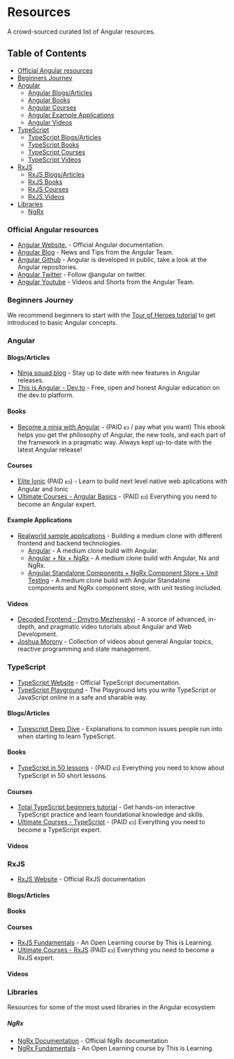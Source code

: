 # Resources

A crowd-sourced curated list of Angular resources.

## Table of Contents

- [Official Angular resources](#official-angular-resources)
- [Beginners Journey](#beginners-journey)
- [Angular](#angular)
  - [Angular Blogs/Articles](#angular-blogs)
  - [Angular Books](#angular-books)
  - [Angular Courses](#angular-courses)
  - [Angular Example Applications](#angular-example-applications)
  - [Angular Videos](#angular-videos)
- [TypeScript](#typescript)
  - [TypeScript Blogs/Articles](#ts-blogs)
  - [TypeScript Books](#ts-books)
  - [TypeScript Courses](#ts-courses)
  - [TypeScript Videos](#ts-videos)
- [RxJS](#rxjs)
  - [RxJS Blogs/Articles](#rxjs-blogs)
  - [RxJS Books](#rxjs-books)
  - [RxJS Courses](#rxjs-courses)
  - [RxJS Videos](#rxjs-videos)
- [Libraries](#libraries)
  - [NgRx](#ngrx)

### Official Angular resources

- [Angular Website.](https://angular.io/) - Official Angular documentation.
- [Angular Blog](https://blog.angular.io/) - News and Tips from the Angular Team.
- [Angular Github](https://github.com/angular) - Angular is developed in public, take a look at the Angular repositories.
- [Angular Twitter](https://twitter.com/angular) - Follow @angular on twitter.
- [Angular Youtube](https://www.youtube.com/@Angular) - Videos and Shorts from the Angular Team.

### Beginners Journey

We recommend beginners to start with the [Tour of Heroes tutorial](https://angular.io/tutorial/tour-of-heroes) to get introduced to basic Angular concepts.

### Angular

<h4 id="angular-blogs">Blogs/Articles</h4>

- [Ninja squad blog](https://blog.ninja-squad.com/tags.html#Angular-ref) - Stay up to date with new features in Angular releases.
- [This is Angular - Dev.to](https://dev.to/this-is-angular) - Free, open and honest Angular education on the dev.to platform.

<h4 id="angular-books">Books</h4>

- [Become a ninja with Angular](https://books.ninja-squad.com/angular) - (PAID :dollar: / pay what you want) This ebook helps you get the philosophy of Angular, the new tools, and each part of the framework in a pragmatic way. Always kept up-to-date with the latest Angular release!

<h4 id="angular-courses">Courses</h4>

- [Elite Ionic](https://eliteionic.com/) (PAID :dollar:) - Learn to build next level native web aplications with Angular and Ionic
- [Ultimate Courses - Angular Basics](https://ultimatecourses.com/learn/angular-basics) - (PAID :dollar:) Everything you need to become an Angular expert.

<h4 id="angular-example-applications">Example Applications</h4>

- [Realworld sample applications](https://realworld.io/) - Building a medium clone with different frontend and backend technologies.
  - [Angular](https://github.com/khaledosman/angular-realworld-example-app) - A medium clone build with Angular.
  - [Angular + Nx + NgRx](https://github.com/stefanoslig/angular-ngrx-nx-realworld-example-app) - A medium clone build with Angular, Nx and NgRx.
  - [Angular Standalone Components + NgRx Component Store + Unit Testing](https://github.com/nartc/ng-conduit) - A medium clone build with Angular Standalone components and NgRx component store, with unit testing included.

<h4 id="angular-videos">Videos</h4>

- [Decoded Frontend - Dmytro Mezhenskyi](https://www.youtube.com/@DecodedFrontend) - A source of advanced, in-depth, and pragmatic video tutorials about Angular and Web Development.
- [Joshua Morony](https://www.youtube.com/@JoshuaMorony) - Collection of videos about general Angular topics, reactive programming and state management.

### TypeScript

- [TypeScript Website](https://www.typescriptlang.org/) - Official TypeScript documentation.
- [TypeScript Playground](https://www.typescriptlang.org/play) - The Playground lets you write TypeScript or JavaScript online in a safe and sharable way.

<h4 id="ts-blogs">Blogs/Articles</h4>

- [Typescript Deep Dive](https://basarat.gitbook.io/typescript/) - Explanations to common issues people run into when starting to learn TypeScript.

<h4 id="ts-books">Books</h4>

- [TypeScript in 50 lessons](https://typescript-book.com/) - (PAID :dollar:) Everything you need to know about TypeScript in 50 short lessons.

<h4 id="ts-courses">Courses</h4>

- [Total TypeScript beginners tutorial](https://www.totaltypescript.com/tutorials/beginners-typescript) - Get hands-on interactive TypeScript practice and learn foundational knowledge and skills.
- [Ultimate Courses - TypeScript](https://ultimatecourses.com/courses/typescript) - (PAID :dollar:) Everything you need to become a TypeScript expert.

<h4 id="ts-videos">Videos</h4>

### RxJS

- [RxJS Website](https://rxjs.dev/) - Official RxJS documentation

<h4 id="rxjs-blogs">Blogs/Articles</h4>

<h4 id="rxjs-books">Books</h4>

<h4 id="rxjs-courses">Courses</h4>

- [RxJS Fundamentals](https://this-is-learning.github.io/rxjs-fundamentals-course/) - An Open Learning course by This is Learning.
- [Ultimate Courses - RxJS](https://ultimatecourses.com/courses/rxjs) (PAID :dollar:) Everything you need to become a RxJS expert.

<h4 id="rxjs-videos">Videos</h4>

### Libraries

Resources for some of the most used libraries in the Angular ecosystem

##### NgRx

- [NgRx Documentation](https://ngrx.io/) - Official NgRx documentation
- [NgRx Fundamentals](https://this-is-angular.github.io/ngrx-essentials-course/) - An Open Learning course by This is Learning.
